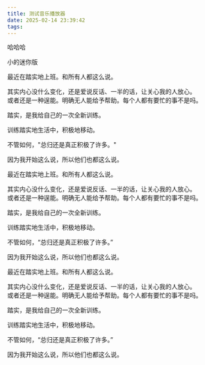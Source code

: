 ```yaml
---
title: 测试音乐播放器
date: 2025-02-14 23:39:42
tags:
---
```

<link rel="stylesheet" href="https://unpkg.com/aplayer@1.10.1/dist/APlayer.min.css"><!--APlayer的样式-->
<script src="https://unpkg.com/aplayer@1.10.1/dist/APlayer.min.js"></script><!--APlayer的依赖-->
<script src="https://unpkg.com/meting@2/dist/Meting.min.js"></script><!--Meting的依赖-->
<meting-js
    server="netease"
    type="playlist"
    autoplay=false 
    lrc-type=3
    id="7893371839"> 
</meting-js> 



哈哈哈


小的迷你版


<link rel="stylesheet" href="https://unpkg.com/aplayer@1.10.1/dist/APlayer.min.css"><!--APlayer的样式-->
<script src="https://unpkg.com/aplayer@1.10.1/dist/APlayer.min.js"></script><!--APlayer的依赖-->
<script src="https://unpkg.com/meting@2/dist/Meting.min.js"></script><!--Meting的依赖-->
<meting-js
    server="netease"
    type="playlist"
    autoplay=false
    mini=true
    id="7893371839"> 
</meting-js>

<div class="circle-black">
  <p>最近在踏实地上班。和所有人都这么说。</p>
  <p>其实内心没什么变化，还是爱说反话、一半的话，让关心我的人放心。<br>
  或者还是一种逞能。明确无人能给予帮助。每个人都有要忙的事不是吗。</p>
  <p>踏实，是我给自己的一次全新训练。</p>
  <p>训练踏实地生活中，积极地移动。</p>
  <p>不管如何，"总归还是真正积极了许多。"</p>
  <p>因为我开始这么说，所以他们也都这么说。</p>
</div>

<div class="circle-pink">

<p>最近在踏实地上班。和所有人都这么说。  </p>
<p>其实内心没什么变化，还是爱说反话、一半的话，让关心我的人放心。<br>或者还是一种逞能。明确无人能给予帮助。每个人都有要忙的事不是吗。</p>
<p>踏实，是我给自己的一次全新训练。</p>
<p>训练踏实地生活中，积极地移动。</p>
<p>不管如何，“总归还是真正积极了许多。”</p>
<p>因为我开始这么说，所以他们也都这么说。</p>
</div>

<div class="circle-blue">

<p>最近在踏实地上班。和所有人都这么说。  </p>
<p>其实内心没什么变化，还是爱说反话、一半的话，让关心我的人放心。<br>或者还是一种逞能。明确无人能给予帮助。每个人都有要忙的事不是吗。</p>
<p>踏实，是我给自己的一次全新训练。</p>
<p>训练踏实地生活中，积极地移动。</p>
<p>不管如何，“总归还是真正积极了许多。”</p>
<p>因为我开始这么说，所以他们也都这么说。</p>
</div>

